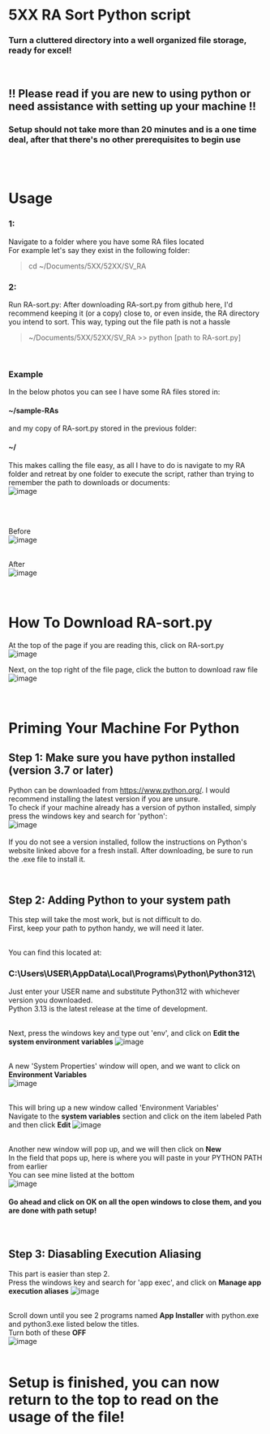 # 5XX RA Sort Python script

### Turn a cluttered directory into a well organized file storage, ready for excel!
<br>

## !! Please read if you are new to using python or need assistance with setting up your machine !!

### Setup should not take more than 20 minutes and is a one time deal, after that there's no other prerequisites to begin use

<br>
<br>

# Usage

### 1:
Navigate to a folder where you have some RA files located\
For example let's say they exist in the following folder:

> cd ~/Documents/5XX/52XX/SV_RA

### 2:

Run RA-sort.py:
After downloading RA-sort.py from github here, I'd recommend keeping it (or a copy) close to, or even inside, the RA directory you intend to sort. This way, typing out the file path is not a hassle

> ~/Documents/5XX/52XX/SV_RA >> python [path to RA-sort.py]

<br>

### Example
In the below photos you can see I have some RA files stored in:
#### ~/sample-RAs
and my copy of RA-sort.py stored in the previous folder:
#### ~/

This makes calling the file easy, as all I have to do is navigate to my RA folder and retreat by one folder to execute the script, rather than trying to remember the path to downloads or documents:\
![image](readme-imgs/cmd.png)

<br>
<br>

Before\
![image](readme-imgs/cluttered-folder.png)
<br>
<br>

After\
![image](readme-imgs/cleaned-2.png)
<br>
<br>
<br>

# How To Download RA-sort.py
At the top of the page if you are reading this, click on RA-sort.py\
![image](readme-imgs/file.png)
<br>

Next, on the top right of the file page, click the button to download raw file\
![image](readme-imgs/download.png)
<br>
<br>
<br>

# Priming Your Machine For Python
## Step 1: Make sure you have python installed (version 3.7 or later)
Python can be downloaded from https://www.python.org/. I would recommend installing the latest version if you are unsure.\
To check if your machine already has a version of python installed, simply press the windows key and search for 'python':\
![image](readme-imgs/check-python.png)
<br>
<br>
If you do not see a version installed, follow the instructions on Python's website linked above for a fresh install. After downloading, be sure to run the .exe file to install it.

<br>

## Step 2: Adding Python to your system path
This step will take the most work, but is not difficult to do.\
First, keep your path to python handy, we will need it later.\
<br>

You can find this located at: 
### C:\Users\USER\AppData\Local\Programs\Python\Python312\
Just enter your USER name and substitute Python312 with whichever version you downloaded.\
Python 3.13 is the latest release at the time of development.\
<br>

Next, press the windows key and type out 'env', and click on **Edit the system environment variables**
![image](readme-imgs/sys-env.png)
<br>
<br>

A new 'System Properties' window will open, and we want to click on **Environment Variables**\
![image](readme-imgs/sys-props.png)
<br>
<br>

This will bring up a new window called 'Environment Variables'\
Navigate to the **system variables** section and click on the item labeled Path and then click **Edit**
![image](readme-imgs/env-vars.png)
<br>
<br>

Another new window will pop up, and we will then click on **New**\
In the field that pops up, here is where you will paste in your PYTHON PATH from earlier\
You can see mine listed at the bottom\
![image](readme-imgs/edit-vars.png)
<br>

#### Go ahead and click on **OK** on all the open windows to close them, and you are done with path setup!

<br>

## Step 3:  Diasabling Execution Aliasing
This part is easier than step 2.\
Press the windows key and search for 'app exec', and click on **Manage app execution aliases**
![image](readme-imgs/execution.png)
<br>
<br>

Scroll down until you see 2 programs named **App Installer** with python.exe and python3.exe listed below the titles.\
Turn both of these **OFF**\
![image](readme-imgs/alias-off.png)
<br>
<br>


# Setup is finished, you can now return to the top to read on the usage of the file!
